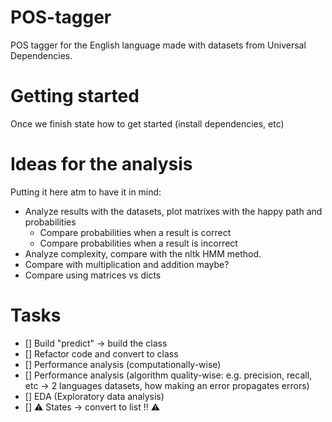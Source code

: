 # POS-tagger
POS tagger for the English language made with datasets from Universal Dependencies.

# Getting started
Once we finish state how to get started (install dependencies, etc)

# Ideas for the analysis
Putting it here atm to have it in mind:

* Analyze results with the datasets, plot matrixes with the happy path and probabilities
    * Compare probabilities when a result is correct
    * Compare probabilities when a result is incorrect
* Analyze complexity, compare with the nltk HMM method.
* Compare with multiplication and addition maybe?
* Compare using matrices vs dicts

# Tasks
- [] Build "predict" -> build the class
- [] Refactor code and convert to class
- [] Performance analysis (computationally-wise)
- [] Performance analysis (algorithm quality-wise: e.g. precision, recall, etc -> 2 languages datasets, how making an error propagates errors)
- [] EDA (Exploratory data analysis)
- [] ⚠️ States -> convert to list !! ⚠️

